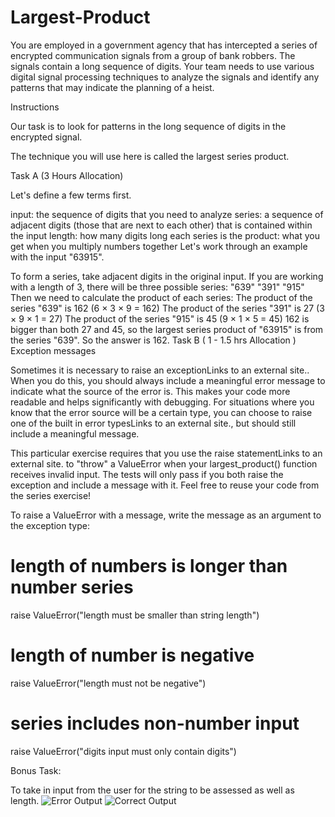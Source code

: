 # Largest-Product

You are employed in a government agency that has intercepted a series of encrypted communication signals from a group of bank robbers. The signals contain a long sequence of digits. Your team needs to use various digital signal processing techniques to analyze the signals and identify any patterns that may indicate the planning of a heist.

Instructions  

Our task is to look for patterns in the long sequence of digits in the encrypted signal.

The technique you will use here is called the largest series product.

Task A (3 Hours Allocation)

Let's define a few terms first.

input: the sequence of digits that you need to analyze
series: a sequence of adjacent digits (those that are next to each other) that is contained within the input
length: how many digits long each series is
the product: what you get when you multiply numbers together
Let's work through an example with the input "63915".

To form a series, take adjacent digits in the original input.
If you are working with a length of 3, there will be three possible series:
"639"
"391"
"915"
Then we need to calculate the product of each series:
The product of the series "639" is 162 (6 × 3 × 9 = 162)
The product of the series "391" is 27 (3 × 9 × 1 = 27)
The product of the series "915" is 45 (9 × 1 × 5 = 45)
162 is bigger than both 27 and 45, so the largest series product of "63915" is from the series "639". So the answer is 162.
Task B ( 1 - 1.5 hrs Allocation )
Exception messages 

Sometimes it is necessary to raise an exceptionLinks to an external site.. When you do this, you should always include a meaningful error message to indicate what the source of the error is. This makes your code more readable and helps significantly with debugging. For situations where you know that the error source will be a certain type, you can choose to raise one of the built in error typesLinks to an external site., but should still include a meaningful message.

This particular exercise requires that you use the raise statementLinks to an external site. to "throw" a ValueError when your largest_product() function receives invalid input. The tests will only pass if you both raise the exception and include a message with it. Feel free to reuse your code from the series exercise!

To raise a ValueError with a message, write the message as an argument to the exception type:

# length of numbers is longer than number series

raise ValueError("length must be smaller than string length")

# length of number is negative

raise ValueError("length must not be negative")

# series includes non-number input

raise ValueError("digits input must only contain digits")

Bonus Task:

To take in input from the user for the string to be assessed as well as length.
![Error Output](https://github.com/ndtwx/Largest-Product/assets/90675009/ec6d8dcf-b1d2-4e49-b4e6-1d5492962137)
![Correct Output](https://github.com/ndtwx/Largest-Product/assets/90675009/00643786-f5db-45f4-aa8d-893d0476c52b)


